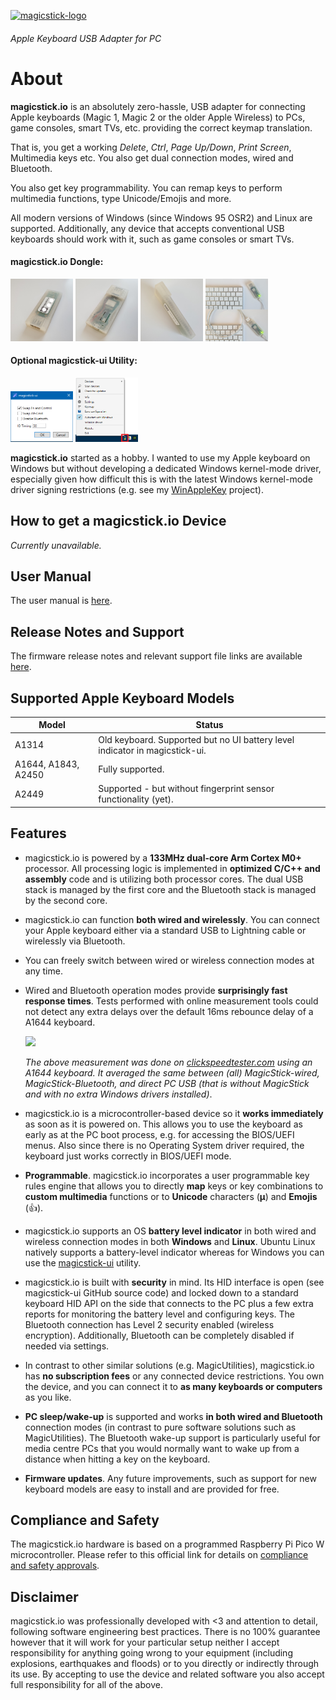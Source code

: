 [![magicstick-logo](docs/magicstick-logo.png)](https://github.com/samartzidis/magicstick.io)
###### Apple Keyboard USB Adapter for PC

# About

**magicstick.io** is an absolutely zero-hassle, USB adapter for connecting Apple keyboards (Magic 1, Magic 2 or the older Apple Wireless) to PCs, game consoles, smart TVs, etc. providing the correct keymap translation.

That is, you get a working _Delete_, _Ctrl_, _Page Up/Down_, _Print Screen_, Multimedia keys etc. You also get dual connection modes, wired and Bluetooth.

You also get key programmability. You can remap keys to perform multimedia functions, type Unicode/Emojis and more.

All modern versions of Windows (since Windows 95 OSR2) and Linux are supported. Additionally, any device that accepts conventional USB keyboards should work with it, such as game consoles or smart TVs.

#### magicstick.io Dongle:
<a href="docs/1.png"><img src="docs/1.png" width="100" title="Clear version" /></a>
<a href="docs/2.png"><img src="docs/2.png" width="100" title="Clear version"/></a>
<a href="docs/4.png"><img src="docs/4.png" width="100" title="Clear version"/></a>
<a href="docs/3.png"><img src="docs/3.png" width="100" title="Wired and Wireless Connections"></a>

#### Optional magicstick-ui Utility:
<a href="docs/20230927213111.png"><img src="docs/20230927213111.png" width="100" title="Settings"/></a>
<a href="docs/Untitled-1.png"><img src="docs/Untitled-1.png" width="100" title="Battery Indicator"/></a>
        
**magicstick.io** started as a hobby. I wanted to use my Apple keyboard on Windows but without developing a dedicated Windows kernel-mode driver, especially given how difficult this is with the latest Windows kernel-mode driver signing restrictions (e.g. see my [WinAppleKey](https://github.com/samartzidis/WinAppleKey) project). 

## How to get a magicstick.io Device

_Currently unavailable._

## User Manual

The user manual is [here](docs/README.md).

## Release Notes and Support

The firmware release notes and relevant support file links are available [here](release-notes.md).

## Supported Apple Keyboard Models

| Model | Status |
| -------- | ------- |
| A1314 | Old keyboard. Supported but no UI battery level indicator in magicstick-ui. |
| A1644, A1843, A2450 | Fully supported. |
| A2449 | Supported - but without fingerprint sensor functionality (yet). |

## Features

- magicstick.io is powered by a **133MHz dual-core Arm Cortex M0+** processor. All processing logic is implemented in **optimized C/C++ and assembly** code and is utilizing both processor cores. The dual USB stack is managed by the first core and the Bluetooth stack is managed by the second core.
- magicstick.io can function **both wired and wirelessly**. You can connect your Apple keyboard either via a standard USB to Lightning cable or wirelessly via Bluetooth. 
- You can freely switch between wired or wireless connection modes at any time.
- Wired and Bluetooth operation modes provide **surprisingly fast response times**. Tests performed with online measurement tools could not detect any extra delays over the default 16ms rebounce delay of a A1644 keyboard.

  ![](docs/20231001222021.png)
  
  _The above measurement was done on [clickspeedtester.com](https://www.clickspeedtester.com/keyboard-latency-test/) using an A1644 keyboard. It averaged the same between (all) MagicStick-wired, MagicStick-Bluetooth, and direct PC USB (that is without MagicStick and with no extra Windows drivers installed)_.
- magicstick.io is a microcontroller-based device so it **works immediately** as soon as it is powered on. This allows you to use the keyboard as early as at the PC boot process, e.g. for accessing the BIOS/UEFI menus. Also since there is no Operating System driver required, the keyboard just works correctly in BIOS/UEFI mode.
- **Programmable**. magicstick.io incorporates a user programmable key rules engine that allows you to directly **map** keys or key combinations to **custom multimedia** functions or to **Unicode** characters (**μ**) and **Emojis** (👍).
- magicstick.io supports an OS **battery level indicator** in both wired and wireless connection modes in both **Windows** and **Linux**. Ubuntu Linux natively supports a battery-level indicator whereas for Windows you can use the [magicstick-ui](docs#the-magicstickui-utility) utility.
- magicstick.io is built with **security** in mind. Its HID interface is open (see magicstick-ui GitHub source code) and locked down to a standard keyboard HID API on the side that connects to the PC plus a few extra reports for monitoring the battery level and configuring keys. The Bluetooth connection has Level 2 security enabled (wireless encryption). Additionally, Bluetooth can be completely disabled if needed via settings.
- In contrast to other similar solutions (e.g. MagicUtilities), magicstick.io has **no subscription fees** or any connected device restrictions. You own the device, and you can connect it to **as many keyboards or computers** as you like.
- **PC sleep/wake-up** is supported and works **in both wired and Bluetooth** connection modes (in contrast to pure software solutions such as MagicUtilities). The Bluetooth wake-up support is particularly useful for media centre PCs that you would normally want to wake up from a distance when hitting a key on the keyboard. 
- **Firmware updates**. Any future improvements, such as support for new keyboard models are easy to install and are provided for free.

## Compliance and Safety

The magicstick.io hardware is based on a programmed Raspberry Pi Pico W microcontroller. Please refer to this official link for details on [compliance and safety approvals](https://pip.raspberrypi.com/categories/688).

## Disclaimer

magicstick.io was professionally developed with <3 and attention to detail, following software engineering best practices. There is no 100% guarantee however that it will work for your particular setup neither I accept responsibility for anything going wrong to your equipment (including explosions, earthquakes and floods) or to you directly or indirectly through its use. By accepting to use the device and related software you also accept full responsibility for all of the above. 


 







